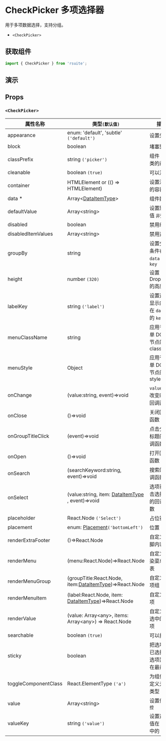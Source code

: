 # CheckPicker 多项选择器

用于多项数据选择，支持分组。

* `<CheckPicker>`

## 获取组件

```js
import { CheckPicker } from 'rsuite';
```

## 演示

<!--{demo}-->

## Props

### `<CheckPicker>`

| 属性名称             | 类型`(默认值)`                                                   | 描述                                 |
| -------------------- | ---------------------------------------------------------------- | ------------------------------------ |
| appearance           | enum: 'default', 'subtle' `('default')`                          | 设置外观                             |
| block                | boolean                                                          | 堵塞整行                             |
| classPrefix          | string `('picker')`                                              | 组件 CSS 类的前缀                    |
| cleanable            | boolean `(true)`                                                 | 可以清除                             |
| container            | HTMLElement or (() => HTMLElement)                               | 设置渲染的容器                       |
| data \*              | Array&lt;[DataItemType](#types)&gt;                              | 组件数据                             |
| defaultValue         | Array&lt;string&gt;                                              | 设置默认值 `非受控`                  |
| disabled             | boolean                                                          | 禁用组件                             |
| disabledItemValues   | Array&lt;string&gt;                                              | 禁用选项                             |
| groupBy              | string                                                           | 设置分组条件在 `data` 中的 `key`     |
| height               | number `(320)`                                                   | 设置 Dropdown 的高度                 |
| labelKey             | string `('label')`                                               | 设置选项显示内容在 `data` 中的 `key` |
| menuClassName        | string                                                           | 应用于菜单 DOM 节点的 css class      |
| menuStyle            | Object                                                           | 应用于菜单 DOM 节点的 style          |
| onChange             | (value:string, event)=>void                                      | `value` 发生改变时的回调函数         |
| onClose              | ()=>void                                                         | 关闭回调函数                         |
| onGroupTitleClick    | (event)=>void                                                    | 点击分组标题的回调函数               |
| onOpen               | ()=>void                                                         | 打开回调函数                         |
| onSearch             | (searchKeyword:string, event)=>void                              | 搜索的回调函数                       |
| onSelect             | (value:string, item: [DataItemType](#types) , event)=>void       | 选项被点击选择后的回调函数           |
| placeholder          | React.Node `('Select')`                                          | 占位符                               |
| placement            | enum: [Placement](#types)`('bottomLeft')`                        | 位置                                 |
| renderExtraFooter    | ()=>React.Node                                                   | 自定义页脚内容                       |
| renderMenu           | (menu:React.Node)=>React.Node                                    | 自定义渲染菜单列表                   |
| renderMenuGroup      | (groupTitle:React.Node, item:[DataItemType](#types))=>React.Node | 自定义选项组                         |
| renderMenuItem       | (label:React.Node, item: [DataItemType](#types))=>React.Node     | 自定义选项                           |
| renderValue          | (value: Array&lt;any&gt;, items: Array&lt;any&gt;) => React.Node | 自定义被选中的选项                   |
| searchable           | boolean `(true)`                                                 | 可以搜索                             |
| sticky               | boolean                                                          | 把选项中已选择的选项置顶在最前面     |
| toggleComponentClass | React.ElementType `('a')`                                        | 为组件自定义元素类型                 |
| value                | Array&lt;string&gt;                                              | 设置值 `受控`                        |
| valueKey             | string `('value')`                                               | 设置选项值在 `data` 中的 `key`       |
